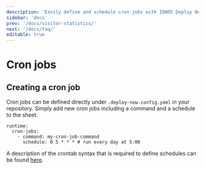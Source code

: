 ```yaml
---
description: 'Easily define and schedule cron jobs with IONOS Deploy Now directly from your GitHub repository.'
sidebar: 'docs'
prev: '/docs/visitor-statistics/'
next: '/docs/faq/'
editable: true
---
```


# Cron jobs

## Creating a cron job
Cron jobs can be defined directly under `.deploy-now.config.yaml` in your repository. Simply add new cron jobs including a command and a schedule to the sheet. 

```
runtime:
  cron-jobs:
    - command: my-cron-job-command
      schedule: 0 5 * * * # run every day at 5:00
```

A description of the crontab syntax that is required to define schedules can be found [here](https://www.adminschoice.com/crontab-quick-reference).
